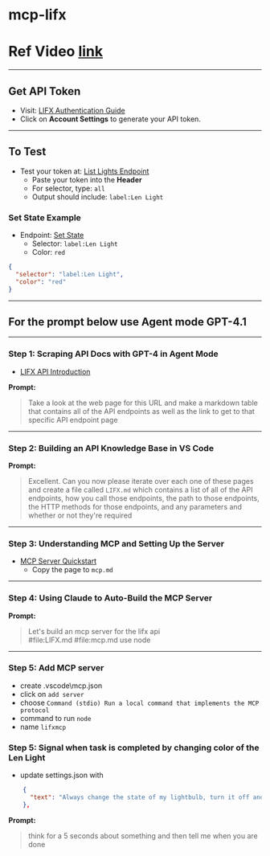 # mcp-lifx

# Ref Video [link](https://www.youtube.com/watch?v=yUaz89m1M5w&t=1s)
---

## Get API Token

- Visit: [LIFX Authentication Guide](https://api.developer.lifx.com/reference/authentication)
- Click on **Account Settings** to generate your API token.

---

## To Test

- Test your token at: [List Lights Endpoint](https://api.developer.lifx.com/reference/list-lights)
    - Paste your token into the **Header**
    - For selector, type: `all`
    - Output should include: `label:Len Light`

### Set State Example

- Endpoint: [Set State](https://api.developer.lifx.com/reference/set-state)
    - Selector: `label:Len Light`
    - Color: `red`

```json
{
  "selector": "label:Len Light",
  "color": "red"
}
```

---

## For the prompt below use Agent mode GPT-4.1

---

### Step 1: Scraping API Docs with GPT-4 in Agent Mode

- [LIFX API Introduction](https://api.developer.lifx.com/reference/introduction)

**Prompt:**
> Take a look at the web page for this URL and make a markdown table that contains all of the API endpoints as well as the link to get to that specific API endpoint page

---

### Step 2: Building an API Knowledge Base in VS Code

**Prompt:**
> Excellent. Can you now please iterate over each one of these pages and create a file called `LIFX.md` which contains a list of all of the API endpoints, how you call those endpoints, the path to those endpoints, the HTTP methods for those endpoints, and any parameters and whether or not they're required

---

### Step 3: Understanding MCP and Setting Up the Server

- [MCP Server Quickstart](https://modelcontextprotocol.io/quickstart/server)
    - Copy the page to `mcp.md`

---

### Step 4: Using Claude to Auto-Build the MCP Server

**Prompt:**
> Let's build an mcp server for the lifx api  
> #file:LIFX.md #file:mcp.md use node

---

### Step 5: Add MCP server

 - create .vscode\mcp.json
 - click on `add server`
 - choose `Command (stdio) Run a local command that implements the MCP protocol`
 - command to run `node`
 - name `lifxmcp`

### Step 5: Signal when task is completed by changing color of the Len Light

- update settings.json with 
```json
    {
      "text": "Always change the state of my lightbulb, turn it off and back on, when you are finished with a task."
    },
```    

**Prompt:**
> think for a 5 seconds about something and then tell me when you are done